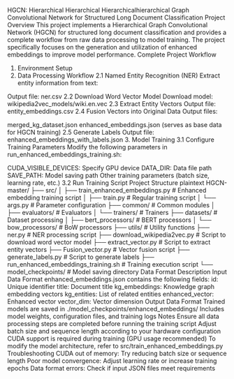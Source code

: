 HGCN: Hierarchical Hierarchical Hierarchicalhierarchical Graph Convolutional Network for Structured Long Document Classification
Project Overview
This project implements a Hierarchical Graph Convolutional Network (HGCN) for structured long document classification and provides a complete workflow from raw data processing to model training. The project specifically focuses on the generation and utilization of enhanced embeddings to improve model performance.
Complete Project Workflow
1. Environment Setup
2. Data Processing Workflow
2.1 Named Entity Recognition (NER)
Extract entity information from text:

Output file: ner.csv
2.2 Download Word Vector Model
Download model: wikipedia2vec_models/wiki.en.vec
2.3 Extract Entity Vectors
Output file: entity_embeddings.csv
2.4 Fusion Vectors into Original Data
Output files:

merged_kg_dataset.json
enhanced_embeddings.json (serves as base data for HGCN training)
2.5 Generate Labels
Output file: enhanced_embeddings_with_labels.json
3. Model Training
3.1 Configure Training Parameters
Modify the following parameters in run_enhanced_embeddings_training.sh:

CUDA_VISIBLE_DEVICES: Specify GPU device
DATA_DIR: Data file path
SAVE_PATH: Model saving path
Other training parameters (batch size, learning rate, etc.)
3.2 Run Training Script
Project Structure
plaintext
HGCN-master/
├── src/
│   ├── train_enhanced_embeddings.py  # Enhanced embedding training script
│   ├── train.py                      # Regular training script
│   └── args.py                       # Parameter configuration
├── common/                           # Common modules
│   ├── evaluators/                   # Evaluators
│   └── trainers/                     # Trainers
├── datasets/                         # Dataset processing
│   ├── bert_processors/              # BERT processors
│   └── bow_processors/               # BoW processors
├── utils/                            # Utility functions
├── ner.py                            # NER processing script
├── download_wikipedia2vec.py         # Script to download word vector model
├── extract_vector.py                 # Script to extract entity vectors
├── Fusion_vector.py                  # Vector fusion script
├── generate_labels.py                # Script to generate labels
├── run_enhanced_embeddings_training.sh  # Training execution script
└── model_checkpoints/                # Model saving directory
Data Format Description
Input Data Format
enhanced_embeddings.json contains the following fields:
id: Unique identifier
title: Document title
kg_embeddings: Knowledge graph embedding vectors
kg_entities: List of related entities
enhanced_vector: Enhanced vector
vector_dim: Vector dimension
Output Data Format
Trained models are saved in ./model_checkpoints/enhanced_embeddings/
Includes model weights, configuration files, and training logs
Notes
Ensure all data processing steps are completed before running the training script
Adjust batch size and sequence length according to your hardware configuration
CUDA support is required during training (GPU usage recommended)
To modify the model architecture, refer to src/train_enhanced_embeddings.py
Troubleshooting
CUDA out of memory: Try reducing batch size or sequence length
Poor model convergence: Adjust learning rate or increase training epochs
Data format errors: Check if input JSON files meet requirements
